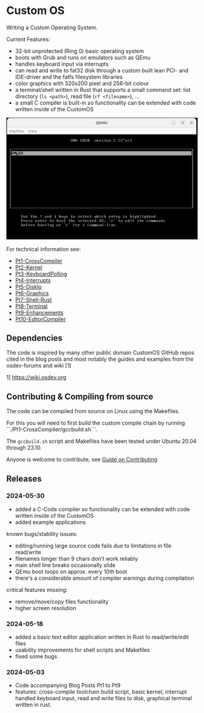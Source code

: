 # Custom OS

Writing a Custom Operating System.

Current Features:

* 32-bit unprotected (Ring 0) basic operating system
* boots with Grub and runs on emulators such as QEmu
* handles keyboard input via interrupts
* can read and write to fat32 disk through a custom built lean PCI- and IDE-driver and the fatfs filesystem libraries
* color graphics with 320x200 pixel and 256-bit colour
* a terminal/shell written in Rust that supports a small command set: list directory (```ls <path>```), read file (```rf <filename>```), ...
* a small C compiler is built-in so functionality can be extended with code written inside of the CustomOS

![CustomOS showing editing source code and then running it](img/customos-compiler.gif)

For technical information see:

* [Pt1-CrossCompiler](https://www.dennissalzner.de/programming/2021/12/11/Sa-CustomOsPt1-CrossCompiler.html)
* [Pt2-Kernel](https://www.dennissalzner.de/programming/2021/12/15/Mi-CustomOsPt2-Kernel.html)
* [Pt3-KeyboardPolling](https://www.dennissalzner.de/programming/2021/12/16/Do-CustomOsPt3-KeyboardPolling.html)
* [Pt4-Interrupts](https://www.dennissalzner.de/programming/2021/12/20/Di-CustomOsPt4-Interrupts.html)
* [Pt5-DiskIo](https://www.dennissalzner.de/programming/2023/08/16/Mi-CustomOsPt5-DiskIo.html)
* [Pt6-Graphics](https://www.dennissalzner.de/programming/2024/01/27/Sa-CustomOsPt6-Graphics.html)
* [Pt7-Shell-Rust](https://www.dennissalzner.de/programming/2024/01/28/So-CustomOsPt7-Shell-Rust.html)
* [Pt8-Terminal](https://www.dennissalzner.de/programming/2024/02/04/So-CustomOsPt8-Terminal.html)
* [Pt9-Enhancements](https://www.dennissalzner.de/programming/2024/02/04/Sa-CustomOsPt9-Enhancements.html)
* [Pt10-EditorCompiler](https://www.dennissalzner.de/programming/2024/05/22/Mi-CustomOsPt10-Compiler.html)

## Dependencies

The code is inspired by many other public domain CustomOS GitHub repos cited in the blog posts and most notably the guides and examples from the osdev-forums and wiki [1]

1] https://wiki.osdev.org

## Contributing & Compiling from source

The code can be compiled from source on Linux using the Makefiles. 

For this you will need to first build the custom compile chain by running ``./Pt1-CrossCompiler/gccbuild.sh```.

The ```gccbuild.sh``` script and Makefiles have been tested under Ubuntu 20.04 through 23.10. 

Anyone is welcome to contribute, see [Guide on Contributing](CONTRIBUTING.md)

## Releases

### 2024-05-30

* added a C-Code compiler so functionality can be extended with code written inside of the CustomOS
* added example applications

known bugs/stability issues:
* editing/running large source code fails due to limitations in file read/write
* filenames longer than 9 chars don't work reliably
* main shell line breaks occasionally slide
* QEmu boot loops on approx. every 10th boot
* there's a considerable amount of compiler warnings during compilation

critical features missing:
* remove/move/copy files functionality
* higher screen resolution

### 2024-05-18

* added a basic text editor application written in Rust to read/write/edit files
* usability improvements for shell scripts and Makefiles
* fixed some bugs

### 2024-05-03

* Code accompanying Blog Posts Pt1 to Pt9
* features: cross-compile toolchain build script, basic kernel, interrupt handled keyboard input, read and write files to disk, graphical terminal written in rust.

##
